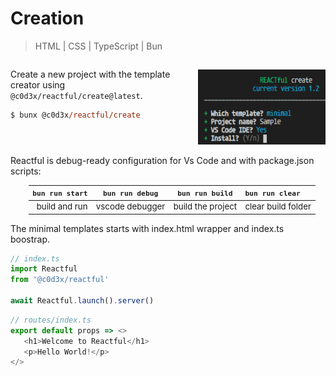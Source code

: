 <script src='../@assets/js/index.js'></script>
<style>@import url(creation.css);</style> 

# Creation

> HTML | CSS | TypeScript | Bun

<aside><div style='display:table-cell; width: 300px; vertical-align:top'>

Create a new project with the template creator using `@c0d3x/reactful/create@latest`. 


```ps
$ bunx @c0d3x/reactful/create
```

</div><div style='display:table-cell; vertical-align: bottom; padding-top: 15px;'>

   <img src='../@assets/img/cli-tool-min.png' style='height: 120px' >

</div></aside>


Reactful is debug-ready configuration for Vs Code and with package.json scripts:


<section style='margin-left: 30px; zoom: 95%'>

| `bun run start` | `bun run debug` |  `bun run build`  | `bun run clear`    |
| --------------: | :-------------: | :---------------: | :----------------- |
|   build and run | vscode debugger | build the project | clear build folder |

</section>

The minimal templates starts with index.html wrapper and index.ts boostrap.

<aside cols='2'>

```typescript
// index.ts
import Reactful 
from '@c0d3x/reactful'

await Reactful.launch().server()  
```

```ts
// routes/index.ts
export default props => <>
   <h1>Welcome to Reactful</h1>
   <p>Hello World!</p>
</>
```

</aside>
